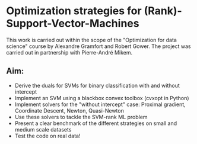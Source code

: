 # Optimization strategies for (Rank)-Support-Vector-Machines 

This work is carried out within the scope of the "Optimization for data science" course by Alexandre Gramfort and Robert Gower.
The project was carried out in partnership with Pierre-André Mikem.

## Aim:

- Derive the duals for SVMs for binary classification with and without intercept
- Implement an SVM using a blackbox convex toolbox (cvxopt in Python)
- Implement solvers for the "without intercept" case: Proximal gradient, Coordinate Descent, Newton, Quasi-Newton
- Use these solvers to tackle the SVM-rank ML problem
- Present a clear benchmark of the different strategies on small and medium scale datasets
- Test the code on real data!
